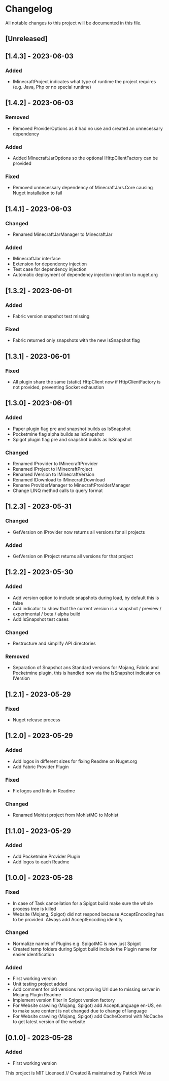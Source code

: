 # Changelog
All notable changes to this project will be documented in this file.

## [Unreleased]


## [1.4.3] - 2023-06-03

### Added
- IMinecraftProject indicates what type of runtime the project requires (e.g. Java, Php or no special runtime)


## [1.4.2] - 2023-06-03

### Removed
- Removed ProviderOptions as it had no use and created an unnecessary dependency

### Added
- Added MinecraftJarOptions so the optional IHttpClientFactory can be provided

### Fixed
- Removed unnecessary dependency of MinecraftJars.Core causing Nuget installation to fail


## [1.4.1] - 2023-06-03

### Changed
- Renamed MinecraftJarManager to MinecraftJar

### Added
- IMinecraftJar interface
- Extension for dependency injection
- Test case for dependency injection
- Automatic deployment of dependency injection injection to nuget.org


## [1.3.2] - 2023-06-01

### Added
- Fabric version snapshot test missing

### Fixed
- Fabric returned only snapshots with the new IsSnapshot flag


## [1.3.1] - 2023-06-01

### Fixed
- All plugin share the same (static) HttpClient now if HttpClientFactory is not provided, preventing Socket exhaustion


## [1.3.0] - 2023-06-01
### Added
- Paper plugin flag pre and snapshot builds as IsSnapshot
- Pocketmine flag alpha builds as IsSnapshot
- Spigot plugin flag pre and snapshot builds as IsSnapshot

### Changed
- Renamed IProvider to IMinecraftProvider
- Renamed IProject to IMinecraftProject
- Renamed IVersion to IMinecraftVersion
- Renamed IDownload to IMinecraftDownload
- Rename ProviderManager to MinecraftProviderManager
- Change LINQ method calls to query format


## [1.2.3] - 2023-05-31
### Changed
- GetVersion on IProvider now returns all versions for all projects

### Added
- GetVersion on IProject returns all versions for that project


## [1.2.2] - 2023-05-30
### Added
- Add version option to include snapshots during load, by default this is false
- Add indicator to show that the current version is a snapshot / preview / experimental / beta / alpha build
- Add IsSnapshot test cases

### Changed
- Restructure and simplify API directories

### Removed
- Separation of Snapshot ans Standard versions for Mojang, Fabric and Pocketmine plugin, this is handled now via the IsSnapshot indicator on IVersion


## [1.2.1] - 2023-05-29
### Fixed
- Nuget release process


## [1.2.0] - 2023-05-29
### Added
- Add logos in different sizes for fixing Readme on Nuget.org
- Add Fabric Provider Plugin

### Fixed
- Fix logos and links in Readme

### Changed
- Renamed Mohist project from MohistMC to Mohist


## [1.1.0] - 2023-05-29
### Added
- Add Pocketmine Provider Plugin
- Add logos to each Readme


## [1.0.0] - 2023-05-28
### Fixed
- In case of Task cancellation for a Spigot build make sure the whole process tree is killed
- Website (Mojang, Spigot) did not respond because AcceptEncoding has to be provided. Always add AcceptEncoding identity

### Changed
- Normalize names of Plugins e.g. SpigotMC is now just Spigot
- Created temp folders during Spigot build include the Plugin name for easier identification 

### Added
- First working version
- Unit testing project added
- Add comment for old versions not proving Url due to missing server in Mojang Plugin Readme
- Implement version filter in Spigot version factory
- For Website crawling (Mojang, Spigot) add AcceptLanguage en-US, en to make sure content is not changed due to change of language
- For Website crawling (Mojang, Spigot) add CacheControl with NoCache to get latest version of the website


## [0.1.0] - 2023-05-28
### Added
- First working version


This project is MIT Licensed // Created & maintained by Patrick Weiss
